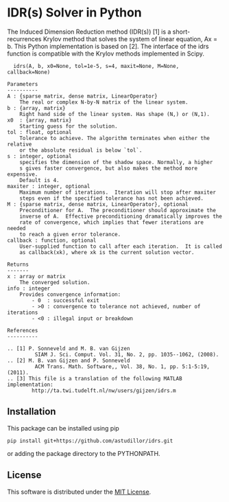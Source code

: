 # IDR(s) Solver in Python
The Induced Dimension Reduction method (IDR(s)) [1] is a short-recurrences Krylov method that
solves the system of linear equation,
                                      Ax = b.
This Python implementation is based on [2]. The interface of the idrs function is compatible
with the Krylov methods implemented in Scipy.

      idrs(A, b, x0=None, tol=1e-5, s=4, maxit=None, M=None, callback=None)

    Parameters
    ----------
    A : {sparse matrix, dense matrix, LinearOperator}
        The real or complex N-by-N matrix of the linear system.
    b : {array, matrix}
        Right hand side of the linear system. Has shape (N,) or (N,1).
    x0  : {array, matrix}
        Starting guess for the solution.
    tol : float, optional
        Tolerance to achieve. The algorithm terminates when either the relative
        or the absolute residual is below `tol`.
    s : integer, optional
        specifies the dimension of the shadow space. Normally, a higher
        s gives faster convergence, but also makes the method more expensive.
        Default is 4.
    maxiter : integer, optional
        Maximum number of iterations.  Iteration will stop after maxiter
        steps even if the specified tolerance has not been achieved.
    M : {sparse matrix, dense matrix, LinearOperator}, optional
        Preconditioner for A.  The preconditioner should approximate the
        inverse of A.  Effective preconditioning dramatically improves the
        rate of convergence, which implies that fewer iterations are needed
        to reach a given error tolerance.
    callback : function, optional
        User-supplied function to call after each iteration.  It is called
        as callback(xk), where xk is the current solution vector.

    Returns
    -------
    x : array or matrix
        The converged solution.
    info : integer
        Provides convergence information:
            - 0  : successful exit
            - >0 : convergence to tolerance not achieved, number of iterations
            - <0 : illegal input or breakdown

    References
    ----------

    .. [1] P. Sonneveld and M. B. van Gijzen
             SIAM J. Sci. Comput. Vol. 31, No. 2, pp. 1035--1062, (2008).
    .. [2] M. B. van Gijzen and P. Sonneveld
             ACM Trans. Math. Software,, Vol. 38, No. 1, pp. 5:1-5:19, (2011).
    .. [3] This file is a translation of the following MATLAB implementation:
            http://ta.twi.tudelft.nl/nw/users/gijzen/idrs.m


## Installation

This package can be installed using pip

    pip install git+https://github.com/astudillor/idrs.git

or adding the package directory to the PYTHONPATH.

## License

This software is distributed under the [MIT License](http://opensource.org/licenses/MIT).
